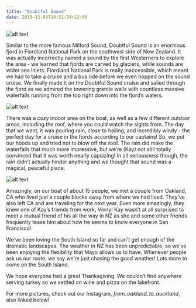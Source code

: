 ```yaml
---
title: "Doubtful Sound"
date: 2019-12-03T10:51:24+13:00
---
```


![alt text](https://res.cloudinary.com/dqsylhojv/image/upload/v1575324061/hanswustrack.com/doubtful-sound/61E4A6EC-63D9-4C16-A874-1F8BDF571B50_hpuiih.jpg "Doubtful Sound Falls")

Similar to the more famous Milford Sound, Doubtful Sound is an enormous fjord in Fiordland National Park on the southwest side of New Zealand. It was actually incorrectly named a sound by the first Westerners to explore the area - we learned that fjords are carved by glaciers, while sounds are wider sea inlets. Fiordland National Park is really inaccessible, which meant we had to take a cruise and a bus ride before we even hopped on the sound cruise. We finally made it on the Doubtful Sound cruise and sailed through the fjord as we admired the towering granite walls with countless massive waterfalls running from the top right down into the fjord’s waters. 

![alt text](https://res.cloudinary.com/dqsylhojv/image/upload/v1575324062/hanswustrack.com/doubtful-sound/FFEC058E-B2A2-4EF8-BEEB-8E1BB00D5BB9_xeo6yq.jpg "Doubtful Sound rainy boat ride")

There was a cozy indoor area on the boat, as well as a few different outdoor areas, including the roof, where you could watch the sights from. The day that we went, it was pouring rain, close to hailing, and incredibly windy - the perfect day for a cruise in the fjords according to our captains! So, we put our hoods up and tried not to blow off the roof. The rain did make the waterfalls that much more impressive, but we’re (Kay) not still totally convinced that it was worth nearly capsizing! In all seriousness though, the rain didn’t actually hinder anything and we thought that sound was a magical, peaceful place. 

![alt text](https://res.cloudinary.com/dqsylhojv/image/upload/v1575324061/hanswustrack.com/doubtful-sound/1F88C3F2-1D2F-4380-9ADD-C92C72F7145A_bqwbgg.jpg "Doubtful Sound")

Amazingly, on our boat of about 15 people, we met a couple from Oakland, CA who lived just a couple blocks away from where we had lived. They’ve also left CA and are traveling for the next year. Even more amazingly, they knew one of Kay’s friends from work, Vinny! Kay wasn’t at all surprised to meet a mutual friend of his all the way in NZ as she and some other friends frequently tease him about how he seems to know everyone in San Francisco! 

We’ve been loving the South Island so far and can’t get enough of the dramatic landscapes. The weather in NZ has been unpredictable, so we’ve been enjoying the flexibility that Mayo allows us to have. Whenever people ask us our route, we say we’re just chasing the good weather! Lots more to come on the South Island. 

We hope everyone had a great Thanksgiving. We couldn’t find anywhere serving turkey so we settled on wine and pizza on the lakefront. 

For more pictures, check out our Instagram, *from_oakland_to_auckland*, also linked below!